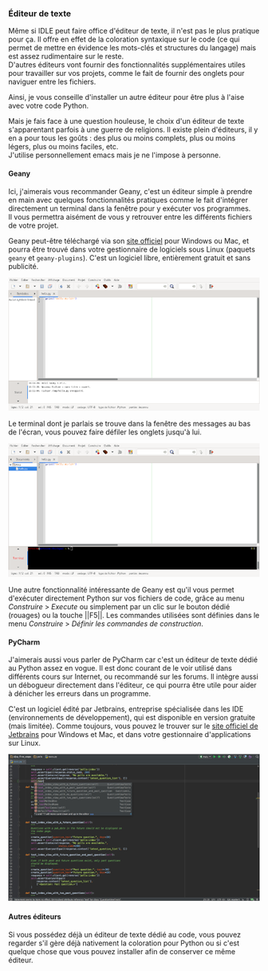 ### Éditeur de texte

Même si IDLE peut faire office d'éditeur de texte, il n'est pas le plus pratique pour ça.
Il offre en effet de la coloration syntaxique sur le code (ce qui permet de mettre en évidence les mots-clés et structures du langage) mais est assez rudimentaire sur le reste.  
D'autres éditeurs vont fournir des fonctionnalités supplémentaires utiles pour travailler sur vos projets, comme le fait de fournir des onglets pour naviguer entre les fichiers.

Ainsi, je vous conseille d'installer un autre éditeur pour être plus à l'aise avec votre code Python.

Mais je fais face à une question houleuse, le choix d'un éditeur de texte s'apparentant parfois à une guerre de religions.
Il existe plein d'éditeurs, il y en a pour tous les goûts : des plus ou moins complets, plus ou moins légers, plus ou moins faciles, etc.  
J'utilise personnellement emacs mais je ne l'impose à personne.

#### Geany

Ici, j'aimerais vous recommander Geany, c'est un éditeur simple à prendre en main avec quelques fonctionnalités pratiques comme le fait d'intégrer directement un terminal dans la fenêtre pour y exécuter vos programmes.  
Il vous permettra aisément de vous y retrouver entre les différents fichiers de votre projet.

Geany peut-être téléchargé via son [site officiel](https://www.geany.org/download/releases/) pour Windows ou Mac, et pourra être trouvé dans votre gestionnaire de logiciels sous Linux (paquets `geany` et `geany-plugins`).
C'est un logiciel libre, entièrement gratuit et sans publicité.

![Geany](img/geany.png)

Le terminal dont je parlais se trouve dans la fenêtre des messages au bas de l'écran, vous pouvez faire défiler les onglets jusqu'à lui.

![Terminal intégré à Geany](img/geany_term.png)

Une autre fonctionnalité intéressante de Geany est qu'il vous permet d'exécuter directement Python sur vos fichiers de code, grâce au menu _Construire_ > _Execute_ ou simplement par un clic sur le bouton dédié (rouages) ou la touche ||F5||.
Les commandes utilisées sont définies dans le menu _Construire_ > _Définir les commandes de construction_.

#### PyCharm

J'aimerais aussi vous parler de PyCharm car c'est un éditeur de texte dédié au Python assez en vogue.
Il est donc courant de le voir utilisé dans différents cours sur Internet, ou recommandé sur les forums.
Il intègre aussi un débogueur directement dans l'éditeur, ce qui pourra être utile pour aider à dénicher les erreurs dans un programme.

C'est un logiciel édité par Jetbrains, entreprise spécialisée dans les IDE (environnements de développement), qui est disponible en version gratuite (mais limitée).
Comme toujours, vous pouvez le trouver sur le [site officiel de Jetbrains](https://www.jetbrains.com/fr-fr/pycharm/download) pour Windows et Mac, et dans votre gestionnaire d'applications sur Linux.

![PyCharm](img/pycharm.png)

#### Autres éditeurs

Si vous possédez déjà un éditeur de texte dédié au code, vous pouvez regarder s'il gère déjà nativement la coloration pour Python ou si c'est quelque chose que vous pouvez installer afin de conserver ce même éditeur.
